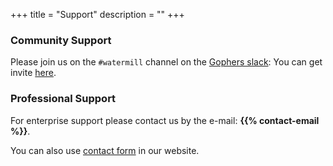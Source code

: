 +++
title = "Support"
description = ""
+++

### Community Support

Please join us on the `#watermill` channel on the [Gophers slack](https://gophers.slack.com/): You can get invite [here](https://gophersinvite.herokuapp.com/).

### Professional Support

For enterprise support please contact us by the e-mail: **{{% contact-email %}}**.

You can also use [contact form](https://threedotslabs.com/#contact-form) in our website.
